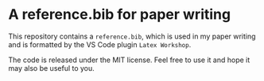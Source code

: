 # A reference.bib for paper writing
This repository contains a `reference.bib`, which is used in my paper writing and is formatted by the VS Code plugin `Latex Workshop`.

The code is released under the MIT license. Feel free to use it and hope it may also be useful to you.
